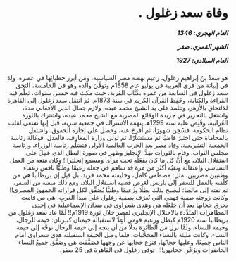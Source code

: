 <h1 dir="rtl">وفاة سعد زغلول .</h1>

<h5 dir="rtl">العام الهجري:  1346

الشهر القمري: صفر

العام الميلادي: 1927</h5>

<p dir="rtl">هو سعدُ بنُ إبراهيم زغلول، زعيم نهضة مصر السياسية، ومن أبرز خطبائِها في عصره. ولِدَ في إبيانة من قرى الغربية في يوليو عام 1858م وتوفِّيَ والده وهو في الخامسة، التحق سعد زغلول في السابعة من عمره بكُتَّاب القرية، حيث مكث فيه خمس سنوات، تعلَّم فيه القراءة والكتابة، وحَفِظ القرآن الكريم في سنة 1873م. ثم انتقل سعد زغلول إلى القاهرة للالتحاق بالأزهر، وتتلمذ على يد الشيخ محمد عبده، ولازم جمالَ الدين الأفغاني مدة، واشتغل بالتحرير في جريدة الوقائع المصرية مع الشيخ محمد عبده، واشترك بالثورة العُرابية، وقُبِض عليه سنة 1299هـ بتهمة الاشتراك في جمعية سرية، قيل إنها تسعى لقلب نظام الحكومة، فسُجِن شهورًا، ثم أُفرِجَ عنه، وحصل على إجازة الحقوق، واشتغل بالمحاماةِ حتى اختيرَ قاضيًا ثم مستشارًا، ثم تولى وزارة المعارف، فالعدل، فوكالة رئاسة الجمعية التشريعية، وقاد مصر بعد الحرب العالمية الأولى فتسَلَّم رئاسة الوزراء، ورئاسة مجلس النواب، وقام بالثورات ضِدَّ الإنجليز وظهر في صورة البطل الذي عَمِلَ على استقلال البلاد، مع أنَّ كل ما كان يفعَلُه تحت مرأى ومسمع إنجلترا!! وكان منعه من العمل السياسي واعتقالُه ونفيُه أكثَرَ من مرة قد ساهم في جعله زعيمًا وطنيًّا نافس زعماء وطنيين مصريين، مثل: مصطفى كامل، وخليفته محمد فريد، بل قيل إن بريطانيا هي من كلَّفته بالعمل للسفر إلى باريس لعَرضِ قضية استقلال البلاد، ومع ذلك منعته من السفر، ثم نفته إلى مالطا؛ ليصبح بذلك بطلًا وزعيمًا وطنيًّا يُصَفِّق لكل قراراته الجمهورُ المصري!! وكانت زوجته صفية فهمي التي تُعرَف بصفية زغلول على مبدأ الغربِ، هي من قامت بحرق حجابها بعد أن خلعَتْه هي وهدى شعراوي في ميدان الإسماعيلية في إحدى المظاهرات المنَدِّدة بالاحتلال الإنجليزي لمصر خلال ثورة 1919م!! لَمَّا عاد سعد زغلول من بريطانيا سنة 1920م كبطل وزعيم قومي أُعِدَّ لاستقباله خيمتان كبيرتان: خيمة للرجال، وخيمة للنساء، ولَمَّا نزل من الطائرة بدلًا من أن يتجه إلى خيمة الرجال توجَّه إلى خيمة النساء، وكانت مليئة بالنساء المحجَّبات، فلما وصل الخيمة استقبلته هدى شعراوي أمام الناس جميعًا، وعليها حجابُها، فنزع حجابَها عن وجهها فصَفَّقَت هي وصَفَّق جميعُ النساء الحاضرات ونزَعْن حجابهن!!!
 توفي زغلول في القاهرة في 25 صفر.</p></br>
